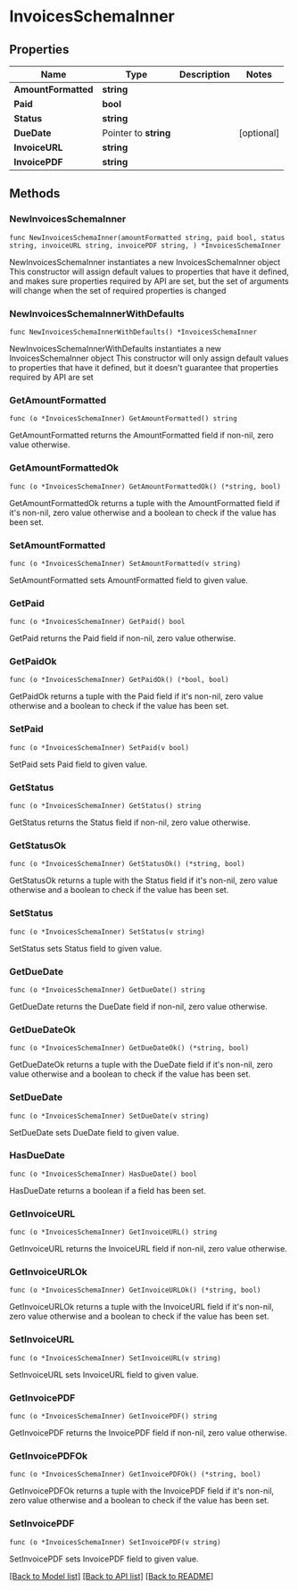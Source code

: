 # InvoicesSchemaInner

## Properties

Name | Type | Description | Notes
------------ | ------------- | ------------- | -------------
**AmountFormatted** | **string** |  | 
**Paid** | **bool** |  | 
**Status** | **string** |  | 
**DueDate** | Pointer to **string** |  | [optional] 
**InvoiceURL** | **string** |  | 
**InvoicePDF** | **string** |  | 

## Methods

### NewInvoicesSchemaInner

`func NewInvoicesSchemaInner(amountFormatted string, paid bool, status string, invoiceURL string, invoicePDF string, ) *InvoicesSchemaInner`

NewInvoicesSchemaInner instantiates a new InvoicesSchemaInner object
This constructor will assign default values to properties that have it defined,
and makes sure properties required by API are set, but the set of arguments
will change when the set of required properties is changed

### NewInvoicesSchemaInnerWithDefaults

`func NewInvoicesSchemaInnerWithDefaults() *InvoicesSchemaInner`

NewInvoicesSchemaInnerWithDefaults instantiates a new InvoicesSchemaInner object
This constructor will only assign default values to properties that have it defined,
but it doesn't guarantee that properties required by API are set

### GetAmountFormatted

`func (o *InvoicesSchemaInner) GetAmountFormatted() string`

GetAmountFormatted returns the AmountFormatted field if non-nil, zero value otherwise.

### GetAmountFormattedOk

`func (o *InvoicesSchemaInner) GetAmountFormattedOk() (*string, bool)`

GetAmountFormattedOk returns a tuple with the AmountFormatted field if it's non-nil, zero value otherwise
and a boolean to check if the value has been set.

### SetAmountFormatted

`func (o *InvoicesSchemaInner) SetAmountFormatted(v string)`

SetAmountFormatted sets AmountFormatted field to given value.


### GetPaid

`func (o *InvoicesSchemaInner) GetPaid() bool`

GetPaid returns the Paid field if non-nil, zero value otherwise.

### GetPaidOk

`func (o *InvoicesSchemaInner) GetPaidOk() (*bool, bool)`

GetPaidOk returns a tuple with the Paid field if it's non-nil, zero value otherwise
and a boolean to check if the value has been set.

### SetPaid

`func (o *InvoicesSchemaInner) SetPaid(v bool)`

SetPaid sets Paid field to given value.


### GetStatus

`func (o *InvoicesSchemaInner) GetStatus() string`

GetStatus returns the Status field if non-nil, zero value otherwise.

### GetStatusOk

`func (o *InvoicesSchemaInner) GetStatusOk() (*string, bool)`

GetStatusOk returns a tuple with the Status field if it's non-nil, zero value otherwise
and a boolean to check if the value has been set.

### SetStatus

`func (o *InvoicesSchemaInner) SetStatus(v string)`

SetStatus sets Status field to given value.


### GetDueDate

`func (o *InvoicesSchemaInner) GetDueDate() string`

GetDueDate returns the DueDate field if non-nil, zero value otherwise.

### GetDueDateOk

`func (o *InvoicesSchemaInner) GetDueDateOk() (*string, bool)`

GetDueDateOk returns a tuple with the DueDate field if it's non-nil, zero value otherwise
and a boolean to check if the value has been set.

### SetDueDate

`func (o *InvoicesSchemaInner) SetDueDate(v string)`

SetDueDate sets DueDate field to given value.

### HasDueDate

`func (o *InvoicesSchemaInner) HasDueDate() bool`

HasDueDate returns a boolean if a field has been set.

### GetInvoiceURL

`func (o *InvoicesSchemaInner) GetInvoiceURL() string`

GetInvoiceURL returns the InvoiceURL field if non-nil, zero value otherwise.

### GetInvoiceURLOk

`func (o *InvoicesSchemaInner) GetInvoiceURLOk() (*string, bool)`

GetInvoiceURLOk returns a tuple with the InvoiceURL field if it's non-nil, zero value otherwise
and a boolean to check if the value has been set.

### SetInvoiceURL

`func (o *InvoicesSchemaInner) SetInvoiceURL(v string)`

SetInvoiceURL sets InvoiceURL field to given value.


### GetInvoicePDF

`func (o *InvoicesSchemaInner) GetInvoicePDF() string`

GetInvoicePDF returns the InvoicePDF field if non-nil, zero value otherwise.

### GetInvoicePDFOk

`func (o *InvoicesSchemaInner) GetInvoicePDFOk() (*string, bool)`

GetInvoicePDFOk returns a tuple with the InvoicePDF field if it's non-nil, zero value otherwise
and a boolean to check if the value has been set.

### SetInvoicePDF

`func (o *InvoicesSchemaInner) SetInvoicePDF(v string)`

SetInvoicePDF sets InvoicePDF field to given value.



[[Back to Model list]](../README.md#documentation-for-models) [[Back to API list]](../README.md#documentation-for-api-endpoints) [[Back to README]](../README.md)


